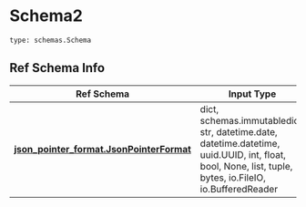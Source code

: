 # Schema2
```
type: schemas.Schema
```

## Ref Schema Info
Ref Schema | Input Type | Output Type
---------- | ---------- | -----------
[**json_pointer_format.JsonPointerFormat**](../../../../../../components/schema/json_pointer_format.md) | dict, schemas.immutabledict, str, datetime.date, datetime.datetime, uuid.UUID, int, float, bool, None, list, tuple, bytes, io.FileIO, io.BufferedReader | schemas.immutabledict, str, float, int, bool, None, tuple, bytes, io.FileIO
